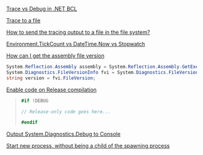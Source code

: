 [Trace vs Debug in .NET BCL](https://stackoverflow.com/questions/179868/trace-vs-debug-in-net-bcl)

[Trace to a file](https://stackoverflow.com/questions/7769085/net-trace-to-a-file-not-working)

[How to send the tracing output to a file in the file system?](https://stackoverflow.com/questions/3279992/how-to-send-the-tracing-output-to-a-file-in-the-file-system)

[Environment.TickCount vs DateTime.Now vs Stopwatch](https://stackoverflow.com/questions/243351/environment-tickcount-vs-datetime-now)

[How can I get the assembly file version](https://stackoverflow.com/questions/909555/how-can-i-get-the-assembly-file-version)
```csharp
System.Reflection.Assembly assembly = System.Reflection.Assembly.GetExecutingAssembly();
System.Diagnostics.FileVersionInfo fvi = System.Diagnostics.FileVersionInfo.GetVersionInfo(assembly.Location);
string version = fvi.FileVersion;
```

[Enable code on Release compilation](https://stackoverflow.com/questions/6927263/enable-code-on-release-compilation)

> ```csharp
> #if !DEBUG
> 
> // Release-only code goes here...
> 
> #endif
> ```

[Output System.Diagnostics.Debug to Console](https://stackoverflow.com/questions/37885587/output-system-diagnostics-debug-to-console)

[Start new process, without being a child of the spawning process](https://stackoverflow.com/questions/8434379/start-new-process-without-being-a-child-of-the-spawning-process)
